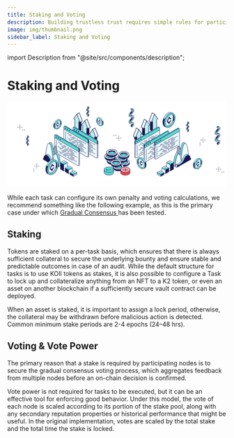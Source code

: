```yaml
---
title: Staking and Voting
description: Building trustless trust requires simple rules for participation.
image: img/thumbnail.png
sidebar_label: Staking and Voting
---
```


import Description from "@site/src/components/description";

# Staking and Voting

![banner](../img/Staking%20and%20Voting.svg)

<Description
  text="Building trustless trust requires simple rules for participation."
/>

While each task can configure its own penalty and voting calculations, we recommend something like the following example, as this is the primary case under which [Gradual Consensus ](gradual-consensus)has been tested.

## **Staking**&#x20;

Tokens are staked on a per-task basis, which ensures that there is always sufficient collateral to secure the underlying bounty and ensure stable and predictable outcomes in case of an audit. While the default structure for tasks is to use KOII tokens as stakes, it is also possible to configure a Task to lock up and collateralize anything from an NFT to a K2 token, or even an asset on another blockchain if a sufficiently secure vault contract can be deployed.

When an asset is staked, it is important to assign a lock period, otherwise, the collateral may be withdrawn before malicious action is detected. Common minimum stake periods are 2-4 epochs (24–48 hrs).&#x20;

## **Voting & Vote Power**

The primary reason that a stake is required by participating nodes is to secure the gradual consensus voting process, which aggregates feedback from multiple nodes before an on-chain decision is confirmed.&#x20;

Vote power is not required for tasks to be executed, but it can be an effective tool for enforcing good behavior. Under this model, the vote of each node is scaled according to its portion of the stake pool, along with any secondary reputation properties or historical performance that might be useful. In the original implementation, votes are scaled by the total stake and the total time the stake is locked.&#x20;
